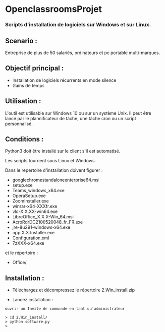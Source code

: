 # OpenclassroomsProjet

### Scripts d'installation de logiciels sur Windows et sur Linux. ###

## Scenario :

  Entreprise de plus de 50 salariés, ordinateurs et pc portable multi-marques. 


## Objectif principal :

  
  - Installation de logiciels récurrents en mode silence
  - Gains de temps
  

## Utilisation :

  L'outil est utilisable sur Windows 10 ou sur un système Unix.
Il peut être lancé par le plannificateur de tâche, une tâche cron ou un script personnalisé.



## Conditions :

Python3 doit être installé sur le client s'il est automatisé.

Les scripts tournent sous Linux et Windows.

Dans le repertoire d'installation doivent figurer :

  * googlechromestandaloneenterprise64.msi
  * setup.exe
  * Teams_windows_x64.exe
  * OperaSetup.exe
  * ZoomInstaller.exe
  * winrar-x64-XXXfr.exe
  * vlc-X.X.XX-win64.exe
  * LibreOffice_X.X.X-Win_64.msi
  * AcroRdrDC2100520048_fr_FR.exe
  * jre-8u291-windows-x64.exe
  * npp.X.X.Installer.exe
  * Configuration.xml
  * 7zXXX-x64.exe
  
et le répertoire :
  * Office/
    

## Installation :


- Téléchargez et décompressez le répertoire 2.Win_install.zip

- Lancez installation : 

```
ouvrir un Invite de commande en tant qu'administrateur

> cd 2.Win_install/
> python software.py
> 
```

